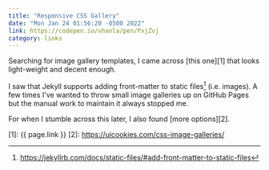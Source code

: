 ```yaml
---
title: "Responsive CSS Gallery"
date: "Mon Jan 24 01:56:20 -0500 2022"
link: https://codepen.io/vhanla/pen/PxjZvj
category: links
---
```


Searching for image gallery templates, I came across [this one][1] that looks
light-weight and decent enough.

I saw that Jekyll supports adding front-matter to static files[^1] (i.e.
images). A few times I've wanted to throw small image galleries up on GitHub
Pages but the manual work to maintain it always stopped me.

For when I stumble across this later, I also found [more options][2].

[^1]: <https://jekyllrb.com/docs/static-files/#add-front-matter-to-static-files>

[1]: {{ page.link }}
[2]: https://uicookies.com/css-image-galleries/
